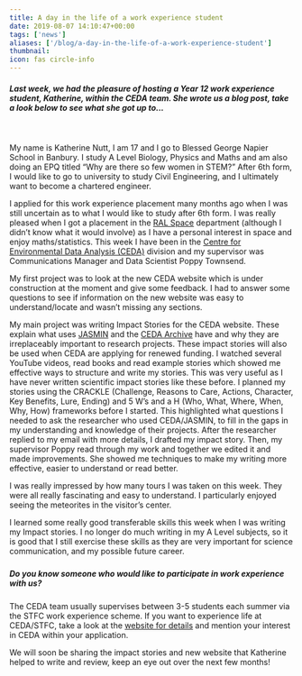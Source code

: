 ```yaml
---
title: A day in the life of a work experience student
date: 2019-08-07 14:10:47+00:00
tags: ['news']
aliases: ['/blog/a-day-in-the-life-of-a-work-experience-student']
thumbnail: 
icon: fas circle-info
---
```


##### Last week, we had the pleasure of hosting a Year 12 work experience student, Katherine, within the CEDA team. She wrote us a blog post, take a look below to see what she got up to...


 


My name is Katherine Nutt, I am 17 and I go to Blessed George Napier School in Banbury. I study A Level Biology, Physics and Maths and am also doing an EPQ titled “Why are there so few women in STEM?” After 6th form, I would like to go to university to study Civil Engineering, and I ultimately want to become a chartered engineer.


I applied for this work experience placement many months ago when I was still uncertain as to what I would like to study after 6th form. I was really pleased when I got a placement in the [RAL Space](https://www.ralspace.stfc.ac.uk/Pages/home.aspx) department (although I didn’t know what it would involve) as I have a personal interest in space and enjoy maths/statistics. This week I have been in the [Centre for Environmental Data Analysis (CEDA)](http://www.ceda.ac.uk) division and my supervisor was Communications Manager and Data Scientist Poppy Townsend.


My first project was to look at the new CEDA website which is under construction at the moment and give some feedback. I had to answer some questions to see if information on the new website was easy to understand/locate and wasn’t missing any sections.


My main project was writing Impact Stories for the CEDA website. These explain what uses [JASMIN](http://www.jasmin.ac.uk) and the [CEDA Archive](http://archive.ceda.ac.uk/) have and why they are irreplaceably important to research projects. These impact stories will also be used when CEDA are applying for renewed funding. I watched several YouTube videos, read books and read example stories which showed me effective ways to structure and write my stories. This was very useful as I have never written scientific impact stories like these before. I planned my stories using the CRACKLE (Challenge, Reasons to Care, Actions, Character, Key Benefits, Lure, Ending) and 5 W’s and a H (Who, What, Where, When, Why, How) frameworks before I started. This highlighted what questions I needed to ask the researcher who used CEDA/JASMIN, to fill in the gaps in my understanding and knowledge of their projects. After the researcher replied to my email with more details, I drafted my impact story. Then, my supervisor Poppy read through my work and together we edited it and made improvements. She showed me techniques to make my writing more effective, easier to understand or read better.


I was really impressed by how many tours I was taken on this week. They were all really fascinating and easy to understand. I particularly enjoyed seeing the meteorites in the visitor’s center.


I learned some really good transferable skills this week when I was writing my Impact stories. I no longer do much writing in my A Level subjects, so it is good that I still exercise these skills as they are very important for science communication, and my possible future career.


##### 


##### Do you know someone who would like to participate in work experience with us?


  
The CEDA team usually supervises between 3-5 students each summer via the STFC work experience scheme. If you want to experience life at CEDA/STFC, take a look at the [website for details](https://stfc.ukri.org/about-us/work-with-us/work-experience/workexperienceral/) and mention your interest in CEDA within your application. 


We will soon be sharing the impact stories and new website that Katherine helped to write and review, keep an eye out over the next few months! 


